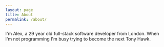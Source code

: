 ```yaml
---
layout: page
title: About
permalink: /about/
---
```


I'm Alex, a 29 year old full-stack software developer from London. When I'm not programming I'm busy trying to become the next Tony Hawk.
